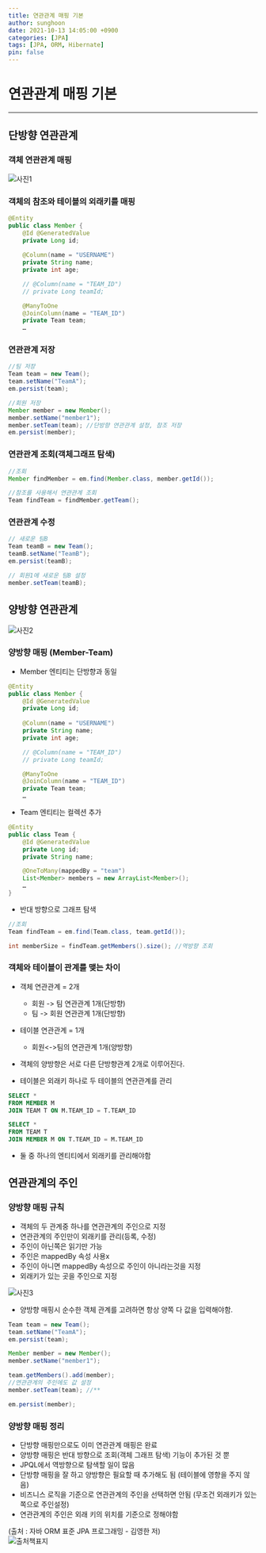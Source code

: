 ```yaml
---
title: 연관관계 매핑 기본
author: sunghoon
date: 2021-10-13 14:05:00 +0900
categories: [JPA]
tags: [JPA, ORM, Hibernate]
pin: false
--- 
```


# 연관관계 매핑 기본
---

## 단방향 연관관계
### 객체 연관관계 매핑
![사진1](/assets/img/JPA_6/JPA_6_1.jpg)  
  
### 객체의 참조와 테이블의 외래키를 매핑
```java
@Entity
public class Member {
	@Id @GeneratedValue
	private Long id;
	
	@Column(name = "USERNAME")
	private String name;
	private int age;

	// @Column(name = "TEAM_ID")
	// private Long teamId;

	@ManyToOne
	@JoinColumn(name = "TEAM_ID")
	private Team team;
	…
```

### 연관관계 저장
```java  
//팀 저장
Team team = new Team();
team.setName("TeamA");
em.persist(team);

//회원 저장
Member member = new Member();
member.setName("member1");
member.setTeam(team); //단방향 연관관계 설정, 참조 저장
em.persist(member);
```

### 연관관계 조회(객체그래프 탐색)
```java
//조회
Member findMember = em.find(Member.class, member.getId());

//참조를 사용해서 연관관계 조회
Team findTeam = findMember.getTeam();
```

### 연관관계 수정  
```java
// 새로운 팀B
Team teamB = new Team();
teamB.setName("TeamB");
em.persist(teamB);

// 회원1에 새로운 팀B 설정
member.setTeam(teamB);
```

## 양방향 연관관계  
![사진2](/assets/img/JPA_6/JPA_6_2.jpg)  

### 양방향 매핑 (Member-Team)
- Member 엔티티는 단방향과 동일 
```java
@Entity
public class Member {
	@Id @GeneratedValue
	private Long id;
	
	@Column(name = "USERNAME")
	private String name;
	private int age;

	// @Column(name = "TEAM_ID")
	// private Long teamId;

	@ManyToOne
	@JoinColumn(name = "TEAM_ID")
	private Team team;
	…
```  
- Team 엔티티는 컬렉션 추가
```java
@Entity
public class Team {
	@Id @GeneratedValue
	private Long id;
	private String name;

	@OneToMany(mappedBy = "team")
	List<Member> members = new ArrayList<Member>();
	…
}   
```

- 반대 방향으로 그래프 탐색  

```java   
//조회
Team findTeam = em.find(Team.class, team.getId());

int memberSize = findTeam.getMembers().size(); //역방향 조회   
```  

### 객체와 테이블이 관계를 맺는 차이
- 객체 연관관계 = 2개  
	- 회원 -> 팀 연관관계 1개(단방향)
	- 팀 -> 회원 연관관계 1개(단방향)

- 테이블 연관관계 = 1개
	- 회원<->팀의 연관관계 1개(양방향)  

- 객체의 양방향은 서로 다른 단방향관계 2개로 이루어진다.
- 테이블은 외래키 하나로 두 테이블의 연관관계를 관리  

```sql   
SELECT *
FROM MEMBER M
JOIN TEAM T ON M.TEAM_ID = T.TEAM_ID

SELECT *
FROM TEAM T
JOIN MEMBER M ON T.TEAM_ID = M.TEAM_ID   
```  

- 둘 중 하나의 엔티티에서 외래키를 관리해야함

## 연관관계의 주인
### 양방향 매핑 규칙
- 객체의 두 관계중 하나를 연관관계의 주인으로 지정  
- 연관관계의 주인만이 외래키를 관리(등록, 수정)  
- 주인이 아닌쪽은 읽기만 가능  
- 주인은 mappedBy 속성 사용x
- 주인이 아니면 mappedBy 속성으로 주인이 아니라는것을 지정  
- 외래키가 있는 곳을 주인으로 지정

![사진3](/assets/img/JPA_6/JPA_6_3.jpg)  

- 양방향 매핑시 순수한 객체 관계를 고려하면 항상 양쪽 다 값을 입력해야함.  

```java  
Team team = new Team();
team.setName("TeamA");
em.persist(team);

Member member = new Member();
member.setName("member1");

team.getMembers().add(member);
//연관관계의 주인에도 값 설정
member.setTeam(team); //**

em.persist(member);  
```

### 양방향 매핑 정리  
- 단방향 매핑만으로도 이미 연관관계 매핑은 완료  
- 양방향 매핑은 반대 방향으로 조회(객체 그래프 탐색) 기능이 추가된 것 뿐  
- JPQL에서 역방향으로 탐색할 일이 많음  
- 단방향 매핑을 잘 하고 양방향은 필요할 때 추가해도 됨 (테이블에 영향을 주지 않음)  
- 비즈니스 로직을 기준으로 연관관계의 주인을 선택하면 안됨 (무조건 외래키가 있는쪽으로 주인설정)   
- 연관관계의 주인은 외래 키의 위치를 기준으로 정해야함  


(출처 : 자바 ORM 표준 JPA 프로그래밍 - 김영한 저)  
![출처책표지](/assets/img/JPA_book.jpg)
